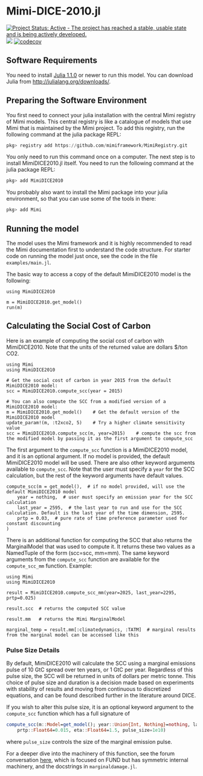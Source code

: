 # Mimi-DICE-2010.jl

[![Project Status: Active - The project has reached a stable, usable state and is being actively developed.](http://www.repostatus.org/badges/latest/active.svg)](http://www.repostatus.org/#active)
![](https://github.com/anthofflab/MimiDICE2010.jl/workflows/Run%20tests/badge.svg)
[![codecov](https://codecov.io/gh/anthofflab/MimiDICE2010.jl/branch/master/graph/badge.svg)](https://codecov.io/gh/anthofflab/MimiDICE2010.jl)

## Software Requirements

You need to install [Julia 1.1.0](https://julialang.org) or newer to run this model. You can download Julia from http://julialang.org/downloads/.

## Preparing the Software Environment

You first need to connect your julia installation with the central Mimi registry of Mimi models. This central registry is like a catalogue of models that use Mimi that is maintained by the Mimi project. To add this registry, run the following command at the julia package REPL:

```julia
pkg> registry add https://github.com/mimiframework/MimiRegistry.git
```

You only need to run this command once on a computer.
The next step is to install MimiDICE2010.jl itself. You need to run the following command at the julia package REPL:

```julia
pkg> add MimiDICE2010
```

You probably also want to install the Mimi package into your julia environment, so that you can use some of the tools in there:

```julia
pkg> add Mimi
```

## Running the model

The model uses the Mimi framework and it is highly recommended to read the Mimi documentation first to understand the code structure. For starter code on running the model just once, see the code in the file `examples/main.jl`.

The basic way to access a copy of the default MimiDICE2010 model is the following:
```
using MimiDICE2010

m = MimiDICE2010.get_model()
run(m)
```

## Calculating the Social Cost of Carbon

Here is an example of computing the social cost of carbon with MimiDICE2010. Note that the units of the returned value are dollars $/ton CO2.
```
using Mimi
using MimiDICE2010

# Get the social cost of carbon in year 2015 from the default MimiDICE2010 model:
scc = MimiDICE2010.compute_scc(year = 2015)

# You can also compute the SCC from a modified version of a MimiDICE2010 model:
m = MimiDICE2010.get_model()    # Get the default version of the MimiDICE2010 model
update_param!(m, :t2xco2, 5)    # Try a higher climate sensitivity value
scc = MimiDICE2010.compute_scc(m, year=2015)    # compute the scc from the modified model by passing it as the first argument to compute_scc
```
The first argument to the `compute_scc` function is a MimiDICE2010 model, and it is an optional argument. If no model is provided, the default MimiDICE2010 model will be used. 
There are also other keyword arguments available to `compute_scc`. Note that the user must specify a `year` for the SCC calculation, but the rest of the keyword arguments have default values.
```
compute_scc(m = get_model(),  # if no model provided, will use the default MimiDICE2010 model
    year = nothing,  # user must specify an emission year for the SCC calculation
    last_year = 2595,  # the last year to run and use for the SCC calculation. Default is the last year of the time dimension, 2595.
    prtp = 0.03,  # pure rate of time preference parameter used for constant discounting
)
```
There is an additional function for computing the SCC that also returns the MarginalModel that was used to compute it. It returns these two values as a NamedTuple of the form (scc=scc, mm=mm). The same keyword arguments from the `compute_scc` function are available for the `compute_scc_mm` function. Example:
```
using Mimi
using MimiDICE2010

result = MimiDICE2010.compute_scc_mm(year=2025, last_year=2295, prtp=0.025)

result.scc  # returns the computed SCC value

result.mm   # returns the Mimi MarginalModel

marginal_temp = result.mm[:climatedynamics, :TATM]  # marginal results from the marginal model can be accessed like this
```
### Pulse Size Details

By default, MimiDICE2010 will calculate the SCC using a marginal emissions pulse of 10 GtC spread over ten years, or 1 GtC per year.  Regardless of this pulse size, the SCC will be returned in units of dollars per metric tonne.  This choice of pulse size and duration is a decision made based on experiments with stability of results and moving from continuous to discretized equations, and can be found described further in the literature around DICE.

If you wish to alter this pulse size, it is an optional keyword argument to the  `compute_scc` function which has a full signature of

```julia 
compute_scc(m::Model=get_model(); year::Union{Int, Nothing}=nothing, last_year::Int=model_years[end], 
    prtp::Float64=0.015, eta::Float64=1.5, pulse_size=1e10)
```
where `pulse_size` controls the size of the marginal emission pulse.

For a deeper dive into the machinery of this function, see the forum conversation [here](https://forum.mimiframework.org/t/mimifund-emissions-pulse/153/9), which is focused on FUND but has symmetric internal machinery, and the docstrings in `marginaldamage.jl`.

